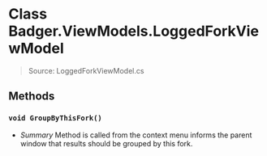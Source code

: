 # Class Badger.ViewModels.LoggedForkViewModel
> Source: LoggedForkViewModel.cs
## Methods
### `void GroupByThisFork()`
* *Summary*
  Method is called from the context menu informs the parent window that results should be grouped by this fork.
